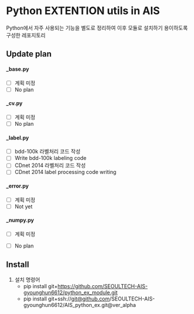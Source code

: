 # Python EXTENTION utils in AIS

Python에서 자주 사용되는 기능을 별도로 정리하여 이후 모듈로 설치하기 용이하도록 구성한 레포지토리

## Update plan

#### _base.py
- [ ] 계획 미정
- [ ] No plan

#### _cv.py
- [ ] 계획 미정
- [ ] No plan

#### _label.py
- [ ] bdd-100k 라벨처리 코드 작성
- [ ] Write bdd-100k labeling code
- [ ] CDnet 2014 라벨처리 코드 작성
- [ ] CDnet 2014 label processing code writing

#### _error.py
- [ ] 계획 미정
- [ ] Not yet

#### _numpy.py
- [ ] 계획 미정
- [ ] No plan


## Install
1. 설치 명령어
   - pip install git+https://github.com/SEOULTECH-AIS-gyounghun6612/python_ex_module.git
   - pip install git+ssh://git@github.com/SEOULTECH-AIS-gyounghun6612/AIS_python_ex.git@ver_alpha
